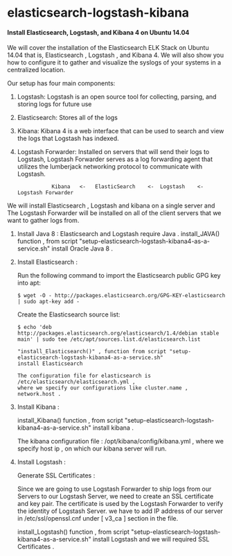 # elasticsearch-logstash-kibana

#### Install Elasticsearch, Logstash, and Kibana 4 on Ubuntu 14.04

We will cover the installation of the Elasticsearch ELK Stack on Ubuntu 14.04 that is, Elasticsearch , Logstash , and Kibana 4. We will also show you how to configure it to gather and visualize the syslogs of your systems in a centralized location.

Our setup has four main components:
  
  1. Logstash: Logstash is an open source tool for collecting, parsing, and storing logs for future use
  2. Elasticsearch: Stores all of the logs
  3. Kibana: Kibana 4 is a web interface that can be used to search and view the logs that Logstash has indexed.
  4. Logstash Forwarder: Installed on servers that will send their logs to Logstash, Logstash Forwarder serves as a log forwarding agent that utilizes the lumberjack networking protocol to communicate with Logstash.
  

                    Kibana   <-   ElasticSearch    <-  Logstash    <-   Logstash Forwarder
                    
  
We will install Elasticsearch , Logstash and kibana on a single server and The Logstash Forwarder will be installed on all of the client servers that we want to gather logs from.

1.  Install Java 8 : 
      Elasticsearch and Logstash require Java .
      install_JAVA() function , from script "setup-elasticsearch-logstash-kibana4-as-a-service.sh" 
      install Oracle Java 8 .
      
2.  Install Elasticsearch :

      Run the following command to import the Elasticsearch public GPG key into apt:
      
        $ wget -O - http://packages.elasticsearch.org/GPG-KEY-elasticsearch | sudo apt-key add -
        
      Create the Elasticsearch source list:
      
        $ echo 'deb http://packages.elasticsearch.org/elasticsearch/1.4/debian stable main' | sudo tee /etc/apt/sources.list.d/elasticsearch.list 
        
        "install_Elasticsearch()" , function from script "setup-elasticsearch-logstash-kibana4-as-a-service.sh"
        install Elasticsearch
        
        The configuration file for elasticsearch is /etc/elasticsearch/elasticsearch.yml , 
        where we specify our configurations like cluster.name , network.host . 

3.  Install Kibana : 

      install_Kibana() function , from script "setup-elasticsearch-logstash-kibana4-as-a-service.sh" 
      install kibana .
      
      The kibana configuration file : /opt/kibana/config/kibana.yml , where we specify host ip , 
      on which our kibana server will run.
      
4.  Install Logstash : 

    Generate SSL Certificates :
      
      Since we are going to use Logstash Forwarder to ship logs from our Servers to our 
      Logstash Server, we need to create an SSL certificate and key pair. The certificate 
      is used by the Logstash Forwarder to verify the identity of Logstash Server.
      we have to add IP address of our server in /etc/ssl/openssl.cnf
      under [ v3_ca ] section in the file.

    install_Logstash() function , from script "setup-elasticsearch-logstash-kibana4-as-a-service.sh" 
    install Logstash and we will required SSL Certificates .
